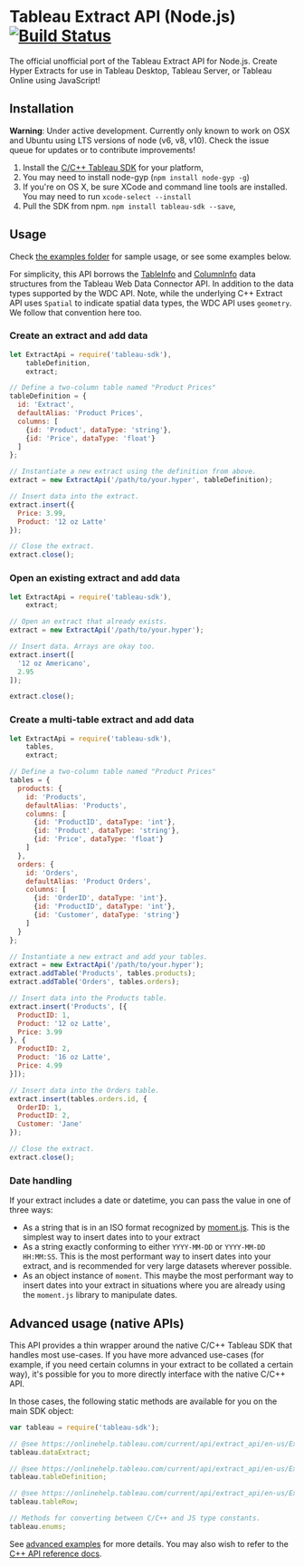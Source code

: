Tableau Extract API (Node.js) [![Build Status](https://travis-ci.org/tableau-mkt/node-tableau-sdk.svg?branch=master)](https://travis-ci.org/tableau-mkt/node-tableau-sdk)
=====================

The official unofficial port of the Tableau Extract API for Node.js. Create Hyper
Extracts for use in Tableau Desktop, Tableau Server, or Tableau Online using JavaScript!


## Installation

__Warning__: Under active development. Currently only known to work on OSX and
Ubuntu using LTS versions of node (v6, v8, v10). Check the issue queue for updates
or to contribute improvements!

1. Install the [C/C++ Tableau SDK](https://onlinehelp.tableau.com/current/api/extract_api/en-us/Extract/extract_api_installing.htm#downloading)
   for your platform,
1. You may need to install node-gyp (`npm install node-gyp -g`)
1. If you're on OS X, be sure XCode and command line tools are installed. You
   may need to run `xcode-select --install`
1. Pull the SDK from npm. `npm install tableau-sdk --save`,


## Usage

Check [the examples folder](https://github.com/tableau-mkt/node-tableau-sdk/tree/master/examples)
for sample usage, or see some examples below.

For simplicity, this API borrows the [TableInfo](https://tableau.github.io/webdataconnector/docs/api_ref.html#webdataconnectorapi.tableinfo-1)
and [ColumnInfo](https://tableau.github.io/webdataconnector/docs/api_ref.html#webdataconnectorapi.columninfo)
data structures from the Tableau Web Data Connector API. In addition to the data
types supported by the WDC API. Note, while the underlying C++ Extract API uses
`Spatial` to indicate spatial data types, the WDC API uses `geometry`. We follow
that convention here too.

### Create an extract and add data
```javascript
let ExtractApi = require('tableau-sdk'),
    tableDefinition,
    extract;

// Define a two-column table named "Product Prices"
tableDefinition = {
  id: 'Extract',
  defaultAlias: 'Product Prices',
  columns: [
    {id: 'Product', dataType: 'string'},
    {id: 'Price', dataType: 'float'}
  ]
};

// Instantiate a new extract using the definition from above.
extract = new ExtractApi('/path/to/your.hyper', tableDefinition);

// Insert data into the extract.
extract.insert({
  Price: 3.99,
  Product: '12 oz Latte'
});

// Close the extract.
extract.close();
```

### Open an existing extract and add data
```javascript
let ExtractApi = require('tableau-sdk'),
    extract;

// Open an extract that already exists.
extract = new ExtractApi('/path/to/your.hyper');

// Insert data. Arrays are okay too.
extract.insert([
  '12 oz Americano',
  2.95
]);

extract.close();
```

### Create a multi-table extract and add data
```javascript
let ExtractApi = require('tableau-sdk'),
    tables,
    extract;

// Define a two-column table named "Product Prices"
tables = {
  products: {
    id: 'Products',
    defaultAlias: 'Products',
    columns: [
      {id: 'ProductID', dataType: 'int'},
      {id: 'Product', dataType: 'string'},
      {id: 'Price', dataType: 'float'}
    ]
  },
  orders: {
    id: 'Orders',
    defaultAlias: 'Product Orders',
    columns: [
      {id: 'OrderID', dataType: 'int'},
      {id: 'ProductID', dataType: 'int'},
      {id: 'Customer', dataType: 'string'}
    ]
  }
};

// Instantiate a new extract and add your tables.
extract = new ExtractApi('/path/to/your.hyper');
extract.addTable('Products', tables.products);
extract.addTable('Orders', tables.orders);

// Insert data into the Products table.
extract.insert('Products', [{
  ProductID: 1,
  Product: '12 oz Latte',
  Price: 3.99
}, {
  ProductID: 2,
  Product: '16 oz Latte',
  Price: 4.99
}]);

// Insert data into the Orders table.
extract.insert(tables.orders.id, {
  OrderID: 1,
  ProductID: 2,
  Customer: 'Jane'
});

// Close the extract.
extract.close();
```

### Date handling
If your extract includes a date or datetime, you can pass the value in one of
three ways:

- As a string that is in an ISO format recognized by [moment.js](https://momentjs.com/).
  This is the simplest way to insert dates into to your extract
- As a string exactly conforming to either `YYYY-MM-DD` or `YYYY-MM-DD HH:MM:SS`.
  This is the most performant way to insert dates into your extract, and is
  recommended for very large datasets wherever possible.
- As an object instance of `moment`. This maybe the most performant way to
  insert dates into your extract in situations where you are already using the
  `moment.js` library to manipulate dates.


## Advanced usage (native APIs)

This API provides a thin wrapper around the native C/C++ Tableau SDK that
handles most use-cases. If you have more advanced use-cases (for example, if you
need certain columns in your extract to be collated a certain way), it's
possible for you to more directly interface with the native C/C++ API.

In those cases, the following static methods are available for you on the main
SDK object:

```javascript
var tableau = require('tableau-sdk');

// @see https://onlinehelp.tableau.com/current/api/extract_api/en-us/Extract/CPP/html/class_tableau_1_1_extract.html
tableau.dataExtract;

// @see https://onlinehelp.tableau.com/current/api/extract_api/en-us/Extract/CPP/html/class_tableau_1_1_table_definition.html
tableau.tableDefinition;

// @see https://onlinehelp.tableau.com/current/api/extract_api/en-us/Extract/CPP/html/class_tableau_1_1_row.html
tableau.tableRow;

// Methods for converting between C/C++ and JS type constants.
tableau.enums;
```

See [advanced examples](https://github.com/tableau-mkt/node-tableau-sdk/tree/master/examples/advanced)
for more details. You may also wish to refer to the [C++ API reference docs](https://onlinehelp.tableau.com/current/api/extract_api/en-us/Extract/CPP/html/index.html).
